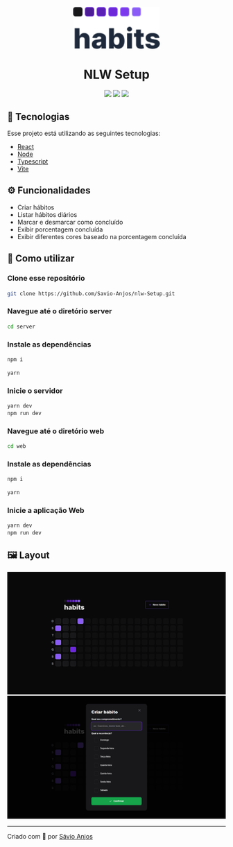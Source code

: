  <p align='center'><img width='200' src="./.gitHub/logo.png"/></p>

 <h1 align="center">NLW Setup</h1>

 <p align='center'>
<img src="https://img.shields.io/github/repo-size/Savio-Anjos/nlw-Setup?color=3B82F6">
<img src="https://img.shields.io/github/languages/count/Savio-Anjos/nlw-Setup?color=3B82F6">
<img src="https://img.shields.io/github/last-commit/Savio-Anjos/nlw-Setup?color=3B82F6"> 
</p>

## 🚀 Tecnologias
Esse projeto está utilizando as seguintes tecnologias:
    

- [React](https://pt-br.reactjs.org/)
- [Node](https://nodejs.org/en/)
- [Typescript](https://www.typescriptlang.org/)  
- [Vite](https://vitejs.dev/)  


## ⚙️ Funcionalidades
- Criar hábitos
- Listar hábitos diários
- Marcar e desmarcar como concluído
- Exibir porcentagem concluída
- Exibir diferentes cores baseado na porcentagem concluída

## 🎲 Como utilizar
### Clone esse repositório
```bash
git clone https://github.com/Savio-Anjos/nlw-Setup.git

```
### Navegue até o diretório server
```bash 
cd server
```

### Instale as dependências
```bash
npm i
```
```bash
yarn
```

### Inicie o servidor
```bash
yarn dev
npm run dev
```

### Navegue até o diretório web
```bash 
cd web
```

### Instale as dependências
```bash
npm i
```
```bash
yarn
```
### Inicie a aplicação Web
```bash
yarn dev
npm run dev
```

## 🖼️ Layout
<img src=".github/home.png">
<img src=".github/modal.png">

---
<p>Criado com 💙 por <a href='https://github.com/Savio-Anjos/' target='_blank'>Sávio Anjos</a></p>


 
